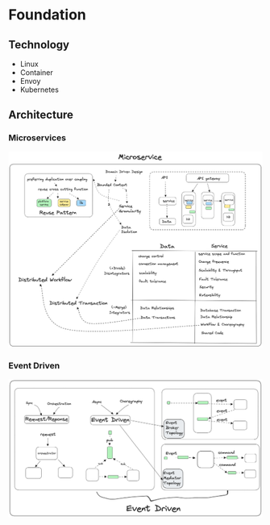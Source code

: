 # Foundation

## Technology

- Linux
- Container
- Envoy
- Kubernetes

## Architecture

### Microservices

![microservices](assets/microservice.png)

### Event Driven

![eventdriven](assets/eventdriven.png)
